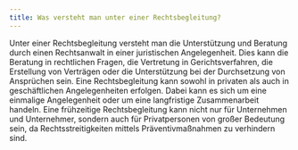 ```yaml
---
title: Was versteht man unter einer Rechtsbegleitung?
---
```


Unter einer Rechtsbegleitung versteht man die Unterstützung und Beratung durch einen Rechtsanwalt in einer juristischen Angelegenheit. Dies kann die Beratung in rechtlichen Fragen, die Vertretung in Gerichtsverfahren, die Erstellung von Verträgen oder die Unterstützung bei der Durchsetzung von Ansprüchen sein. Eine Rechtsbegleitung kann sowohl in privaten als auch in geschäftlichen Angelegenheiten erfolgen. Dabei kann es sich um eine einmalige Angelegenheit oder um eine langfristige Zusammenarbeit handeln. Eine frühzeitige Rechtsbegleitung kann nicht nur für Unternehmen und Unternehmer, sondern auch für Privatpersonen von großer Bedeutung sein, da Rechtsstreitigkeiten mittels Präventivmaßnahmen zu verhindern sind. 